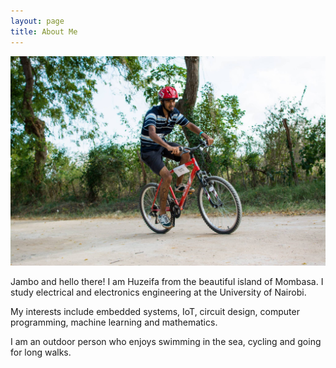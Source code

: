 ```yaml
---
layout: page
title: About Me
---
```

<img src="/public/images/about.jpg" alt="Profile"></img>
<p class="message">
  Jambo and hello there! I am Huzeifa from the beautiful island of Mombasa. I study electrical and electronics engineering at the University of Nairobi.
</p>

My interests include embedded systems, IoT, circuit design, computer programming, machine learning and mathematics.

I am an outdoor person who enjoys swimming in the sea, cycling and going for long walks.

